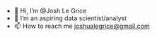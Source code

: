 - 👋 Hi, I’m @Josh Le Grice
- 👀 I’m an aspiring data scientist/analyst
- 📫 How to reach me joshualegrice@gmail.com
